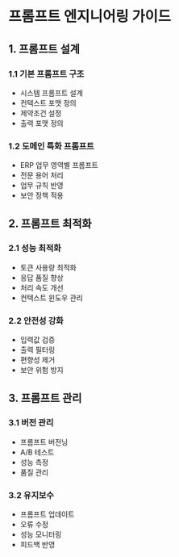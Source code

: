 # 프롬프트 엔지니어링 가이드

## 1. 프롬프트 설계

### 1.1 기본 프롬프트 구조
- 시스템 프롬프트 설계
- 컨텍스트 포맷 정의
- 제약조건 설정
- 출력 포맷 정의

### 1.2 도메인 특화 프롬프트
- ERP 업무 영역별 프롬프트
- 전문 용어 처리
- 업무 규칙 반영
- 보안 정책 적용

## 2. 프롬프트 최적화

### 2.1 성능 최적화
- 토큰 사용량 최적화
- 응답 품질 향상
- 처리 속도 개선
- 컨텍스트 윈도우 관리

### 2.2 안전성 강화
- 입력값 검증
- 출력 필터링
- 편향성 제거
- 보안 위험 방지

## 3. 프롬프트 관리

### 3.1 버전 관리
- 프롬프트 버전닝
- A/B 테스트
- 성능 측정
- 품질 관리

### 3.2 유지보수
- 프롬프트 업데이트
- 오류 수정
- 성능 모니터링
- 피드백 반영